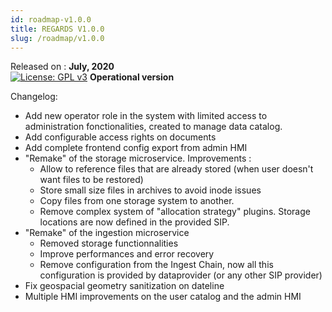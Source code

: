 ```yaml
---
id: roadmap-v1.0.0
title: REGARDS V1.0.0
slug: /roadmap/v1.0.0
---
```


Released on : **July, 2020**  
[![License: GPL v3](https://img.shields.io/badge/License-GPLv3-blue.svg)](https://www.gnu.org/licenses/gpl-3.0) 
**Operational version**

Changelog:

* Add new operator role in the system with limited access to administration fonctionalities, created to manage data catalog.
* Add configurable access rights on documents
* Add complete frontend config export from admin HMI
* "Remake" of the storage microservice. Improvements :
   * Allow to reference files that are already stored (when user doesn't want files to be restored)
   * Store small size files in archives to avoid inode issues
   * Copy files from one storage system to another.
   * Remove complex system of "allocation strategy" plugins. Storage locations are now defined in the provided SIP.
* "Remake" of the ingestion microservice
   * Removed storage functionnalities
   * Improve performances and error recovery
   * Remove configuration from the Ingest Chain, now all this configuration is provided by dataprovider (or any other SIP provider)
* Fix geospacial geometry sanitization on dateline
* Multiple HMI improvements on the user catalog and the admin HMI
